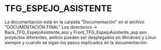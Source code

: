 # TFG_ESPEJO_ASISTENTE
La documentación está en la carpeta "Documentación" en el archivo "DOCUMENTACIÓN FINAL"
Los directorios -> Back_TFG_EspejoAsistente_asp y Front_TFG_EspejoAsistente_asp son proyectos diferentes,
ambos pueden ser desplegados en Windows y Linux siempre y cuando se sigan los pasos explicados en la documentación.
